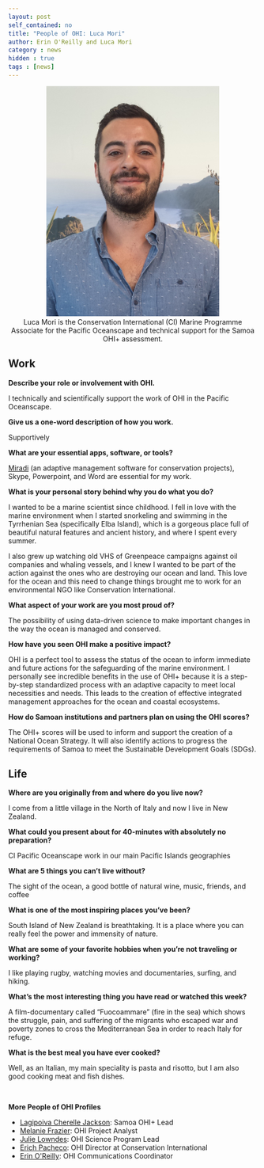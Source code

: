 ```yaml
---
layout: post
self_contained: no
title: "People of OHI: Luca Mori"
author: Erin O'Reilly and Luca Mori
category : news 
hidden : true
tags : [news]
---
```


<center><img src="../assets/blog_images/LucaMori.jpg" width="350px"><br/>
Luca Mori is the Conservation International (CI) Marine Programme Associate for the Pacific Oceanscape and technical support for the Samoa OHI+ assessment.</center>

## Work

**Describe your role or involvement with OHI.**

I technically and scientifically support the work of OHI in the Pacific Oceanscape.

**Give us a one-word description of how you work.**

Supportively

**What are your essential apps, software, or tools?**

[Miradi](https://www.miradi.org/) (an adaptive management software for conservation projects), Skype, Powerpoint, and Word are essential for my work.

**What is your personal story behind why you do what you do?** 

I wanted to be a marine scientist since childhood. I fell in love with the marine environment when I started snorkeling and swimming in the Tyrrhenian Sea (specifically Elba Island), which is a gorgeous place full of beautiful natural features and ancient history, and where I spent every summer. 

I also grew up watching old VHS of Greenpeace campaigns against oil companies and whaling vessels, and I knew I wanted to be part of the action against the ones who are destroying our ocean and land. This love for the ocean and this need to change things brought me to work for an environmental NGO like Conservation International.

**What aspect of your work are you most proud of?**

The possibility of using data-driven science to make important changes in the way the ocean is managed and conserved.

**How have you seen OHI make a positive impact?**

OHI is a perfect tool to assess the status of the ocean to inform immediate and future actions for the safeguarding of the marine environment. I personally see incredible benefits in the use of OHI+ because it is a step-by-step standardized process with an adaptive capacity to meet local necessities and needs. This leads to the creation of effective integrated management approaches for the ocean and coastal ecosystems.

**How do Samoan institutions and partners plan on using the OHI scores?**

The OHI+ scores will be used to inform and support the creation of a National Ocean Strategy. It will also identify actions to progress the requirements of Samoa to meet the Sustainable Development Goals (SDGs).

## Life 

**Where are you originally from and where do you live now?**

I come from a little village in the North of Italy and now I live in New Zealand.

**What could you present about for 40-minutes with absolutely no preparation?**

CI Pacific Oceanscape work in our main Pacific Islands geographies

**What are 5 things you can’t live without?**

The sight of the ocean, a good bottle of natural wine, music, friends, and coffee

**What is one of the most inspiring places you’ve been?**

South Island of New Zealand is breathtaking. It is a place where you can really feel the power and immensity of nature.

**What are some of your favorite hobbies when you’re not traveling or working?**

I like playing rugby, watching movies and documentaries, surfing, and hiking.

**What’s the most interesting thing you have read or watched this week?**

A film-documentary called “Fuocoammare” (fire in the sea) which shows the struggle, pain, and suffering of the migrants who escaped war and poverty zones to cross the Mediterranean Sea in order to reach Italy for refuge.

**What is the best meal you have ever cooked?**

Well, as an Italian, my main speciality is pasta and risotto, but I am also good cooking meat and fish dishes.

<br/>

**More People of OHI Profiles**

- [Lagipoiva Cherelle Jackson](http://ohi-science.org/news/people-of-ohi-lagipoiva-cherelle-jackson): Samoa OHI+ Lead<br/>
- [Melanie Frazier](http://ohi-science.org/news/people-of-ohi-melanie-frazier): OHI Project Analyst<br/>
- [Julie Lowndes](http://ohi-science.org/news/people-of-ohi-julie-lowndes): OHI Science Program Lead<br/>
- [Erich Pacheco](http://ohi-science.org/news/people-of-ohi-erich-pacheco): OHI Director at Conservation International<br/>
- [Erin O'Reilly](http://ohi-science.org/news/people-of-ohi-erin-oreilly): OHI Communications Coordinator
